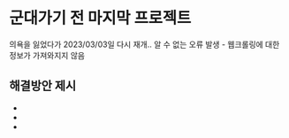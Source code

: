 # 군대가기 전 마지막 프로젝트
의욕을 잃었다가 2023/03/03일 다시 재개..
알 수 없는 오류 발생 - 웹크롤링에 대한 정보가 가져와지지 않음
</br>

## 해결방안 제시 
+ 
+
+
